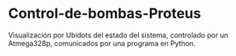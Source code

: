 # Control-de-bombas-Proteus
Visualización por Ubidots del estado del sistema, controlado por un Atmega328p, comunicados por una programa en Python.
